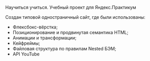 Научиться учиться.
Учебный проект для Яндекс.Практикум

Создан типовой одностраничный сайт, где были использованы:

- Флексбокс-вёрстка;
- Позиционирование и продвинутая семантика HTML;
- Анимации и трансформации;
- Кейфреймы;
- Файловая структура по правилам Nested БЭМ;
- API YouTube
